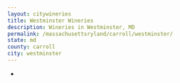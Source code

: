 ```yaml
---
layout: citywineries
title: Westminster Wineries
description: Wineries in Westminster, MD
permalink: /massachusettsryland/carroll/westminster/
state: md
county: carroll
city: westminster
---
```

-
